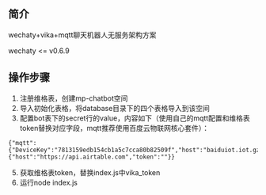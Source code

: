## 简介

wechaty+vika+mqtt聊天机器人无服务架构方案

wechaty <= v0.6.9

## 操作步骤

1. 注册维格表，创建mp-chatbot空间
2. 导入初始化表格，将database目录下的四个表格导入到该空间
3. 配置bot表下的secret行的value，内容如下（使用自己的mqtt配置和维格表token替换对应字段，mqtt推荐使用百度云物联网核心套件）：

```
{"mqtt":{"DeviceKey":"7813159edb154cb1a5c7cca80b82509f","host":"baiduiot.iot.gz.baidubce.com","password":"","port":443,"username":"alvxdkj/mpclient"},"vika":{"host":"https://api.airtable.com","token":""}}
```

5. 获取维格表token，替换index.js中vika_token
6. 运行node index.js
